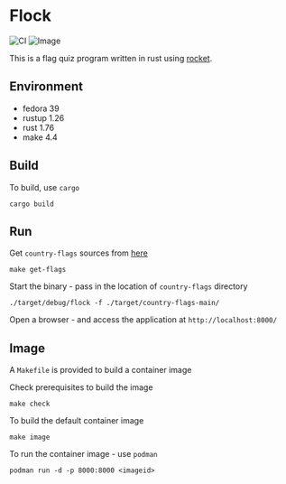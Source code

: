 # Flock

![CI](https://github.com/jostho/flock/workflows/CI/badge.svg)
![Image](https://github.com/jostho/flock/workflows/Image/badge.svg)

This is a flag quiz program written in rust using [rocket](https://github.com/SergioBenitez/Rocket).

## Environment

* fedora 39
* rustup 1.26
* rust 1.76
* make 4.4

## Build

To build, use `cargo`

    cargo build

## Run

Get `country-flags` sources from [here](https://github.com/hampusborgos/country-flags)

    make get-flags

Start the binary - pass in the location of `country-flags` directory

    ./target/debug/flock -f ./target/country-flags-main/

Open a browser - and access the application at `http://localhost:8000/`

## Image

A `Makefile` is provided to build a container image

Check prerequisites to build the image

    make check

To build the default container image

    make image

To run the container image - use `podman`

    podman run -d -p 8000:8000 <imageid>
